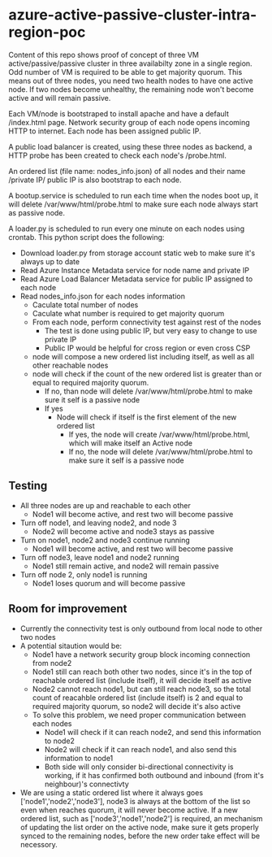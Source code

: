 # azure-active-passive-cluster-intra-region-poc

Content of this repo shows proof of concept of three VM active/passive/passive cluster in three availabilty zone in a single region. Odd number of VM is required to be able to get majority quorum. This means out of three nodes, you need two health nodes to have one active node. If two nodes become unhealthy, the remaining node won't become active and will remain passive.

Each VM/node is bootstraped to install apache and have a default /index.html page. Network security group of each node opens incoming HTTP to internet. Each node has been assigned public IP.

A public load balancer is created, using these three nodes as backend, a HTTP probe has been created to check each node's /probe.html.

An ordered list (file name: nodes_info.json) of all nodes and their name /private IP/ public IP is also bootstrap to each node. 

A bootup.service is scheduled to run each time when the nodes boot up, it will delete /var/www/html/probe.html to make sure each node always start as passive node.

A loader.py is scheduled to run every one minute on each nodes using crontab. This python script does the following:
- Download loader.py from storage account static web to make sure it's always up to date
- Read Azure Instance Metadata service for node name and private IP
- Read Azure Load Balancer Metadata service for public IP assigned to each node
- Read nodes_info.json for each nodes information
    - Caculate total number of nodes
    - Caculate what number is required to get majority quorum 
    - From each node, perform connectivity test against rest of the nodes
        - The test is done using public IP, but very easy to change to use private IP
        - Public IP would be helpful for cross region or even cross CSP        
    - node will compose a new ordered list including itself, as well as all other reachable nodes
    - node will check if the count of the new ordered list is greater than or equal to required majority quorum.
        - If no, than node will delete /var/www/html/probe.html to make sure it self is a passive node
        - If yes
            - Node will check if itself is the first element of the new ordered list
                - If yes, the node will create /var/www/html/probe.html, which will make itself an Active node
                - If no, the node will delete /var/www/html/probe.html to make sure it self is a passive node


## Testing
- All three nodes are up and reachable to each other
    - Node1 will become active, and rest two will become passive
- Turn off node1, and leaving node2, and node 3
    - Node2 will become active and node3 stays as passive
- Turn on node1, node2 and node3 continue running
    - Node1 will become active, and rest two will become passive
- Turn off node3, leave node1 and node2 running
    - Node1 still remain active, and node2 will remain passive
- Turn off node 2, only node1 is running
    - Node1 loses quorum and will become passive


## Room for improvement
- Currently the connectivity test is only outbound from local node to other two nodes
- A potential sitaution would be:
    - Node1 have a network security group block incoming connection from node2
    - Node1 still can reach both other two nodes, since it's in the top of reachable ordered list (include itself), it will decide itself as active
    - Node2 cannot reach node1, but can still reach node3, so the total count of reacahble ordered list (include itself) is 2 and equal to required majority quorum, so node2 will decide it's also active
    - To solve this problem, we need proper communication between each nodes
        - Node1 will check if it can reach node2, and send this information to node2
        - Node2 will check if it can reach node1, and also send this information to node1
        - Both side will only consider bi-directional connectivity is working, if it has confirmed both outbound and inbound (from it's neighbour)'s connectivty
- We are using a static ordered list where it always goes ['node1','node2','node3'], node3 is always at the bottom of the list so even when reaches quorum, it will never become active. If a new ordered list, such as ['node3','node1','node2'] is required, an mechanism of updating the list order on the active node, make sure it gets properly synced to the remaining nodes, before the new order take effect will be necessory.